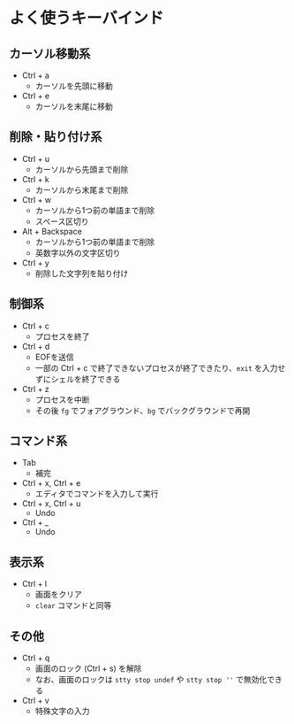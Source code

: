 # よく使うキーバインド

## カーソル移動系

- Ctrl + a
    - カーソルを先頭に移動
- Ctrl + e
    - カーソルを末尾に移動


## 削除・貼り付け系

- Ctrl + u
    - カーソルから先頭まで削除
- Ctrl + k
    - カーソルから末尾まで削除
- Ctrl + w
    - カーソルから1つ前の単語まで削除
    - スペース区切り
- Alt + Backspace
    - カーソルから1つ前の単語まで削除
    - 英数字以外の文字区切り
- Ctrl + y
    - 削除した文字列を貼り付け


## 制御系

- Ctrl + c
    - プロセスを終了
- Ctrl + d
    - EOFを送信
    - 一部の Ctrl + c で終了できないプロセスが終了できたり、`exit` を入力せずにシェルを終了できる
- Ctrl + z
    - プロセスを中断
    - その後 `fg` でフォアグラウンド、`bg` でバックグラウンドで再開


## コマンド系

- Tab
    - 補完
- Ctrl + x, Ctrl + e
    - エディタでコマンドを入力して実行
- Ctrl + x, Ctrl + u
    - Undo
- Ctrl + _
    - Undo


## 表示系

- Ctrl + l
    - 画面をクリア
    - `clear` コマンドと同等


## その他

- Ctrl + q
    - 画面のロック (Ctrl + s) を解除
    - なお、画面のロックは `stty stop undef` や `stty stop ''` で無効化できる
- Ctrl + v
    - 特殊文字の入力
